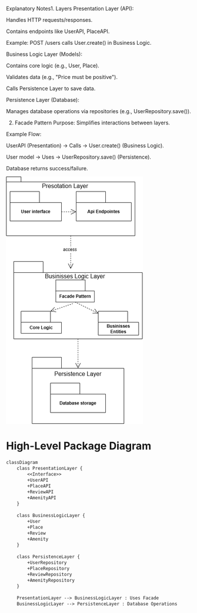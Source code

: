 Explanatory Notes1. Layers
Presentation Layer (API):

Handles HTTP requests/responses.

Contains endpoints like UserAPI, PlaceAPI.

Example: POST /users calls User.create() in Business Logic.

Business Logic Layer (Models):

Contains core logic (e.g., User, Place).

Validates data (e.g., "Price must be positive").

Calls Persistence Layer to save data.

Persistence Layer (Database):

Manages database operations via repositories (e.g., UserRepository.save()).

2. Facade Pattern
Purpose: Simplifies interactions between layers.

Example Flow:

UserAPI (Presentation) → Calls → User.create() (Business Logic).

User model → Uses → UserRepository.save() (Persistence).

Database returns success/failure.

![uml](Diagram.drawio.png)




# High-Level Package Diagram

```mermaid
classDiagram
    class PresentationLayer {
        <<Interface>>
        +UserAPI
        +PlaceAPI
        +ReviewAPI
        +AmenityAPI
    }

    class BusinessLogicLayer {
        +User
        +Place
        +Review
        +Amenity
    }

    class PersistenceLayer {
        +UserRepository
        +PlaceRepository
        +ReviewRepository
        +AmenityRepository
    }

    PresentationLayer --> BusinessLogicLayer : Uses Facade
    BusinessLogicLayer --> PersistenceLayer : Database Operations
